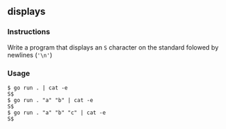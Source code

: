 ## displays

### Instructions

Write a program that displays an `S` character on the standard folowed by newlines (`'\n'`)

### Usage

```console
$ go run . | cat -e
S$
$ go run . "a" "b" | cat -e
S$
$ go run . "a" "b" "c" | cat -e
S$
```
